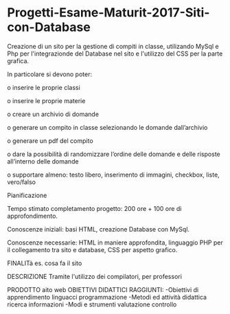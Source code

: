 # Progetti-Esame-Maturit-2017-Siti-con-Database

Creazione di un sito per la gestione di compiti in classe, utilizando MySql e Php per l'integrazionde del Database nel sito e l'utilizzo del CSS per la parte grafica.

In particolare si devono poter:

o inserire le proprie classi

o inserire le proprie materie

o creare un archivio di domande

o generare un compito in classe selezionando le domande dall’archivio

o generare un pdf del compito

o dare la possibilità di randomizzare l’ordine delle domande e delle risposte all’interno delle domande

o supportare almeno: testo libero, inserimento di immagini, checkbox, liste, vero/falso

 Pianificazione 

 Tempo stimato completamento progetto: 200 ore + 100 ore di approfondimento.
 
 Conoscenze iniziali: basi HTML, creazione Database con MySql.
 
 Conoscenze necessarie: HTML in maniere approfondita, linguaggio PHP per il collegamento tra sito e database, CSS per aspetto grafico.
 
FINALITà es. cosa fa il sito

DESCRIZIONE Tramite l'utilizzo dei compilatori, per professori

PRODOTTO aito web
OBIETTIVI DIDATTICI RAGGIUNTI: 
-Obiettivi di apprendimento linguacci programmazione 
-Metodi ed attività didattica ricerca informazioni 
-Modi e strumenti valutazione controllo
